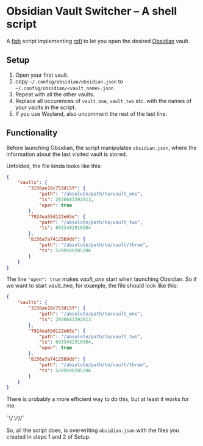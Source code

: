 # Obsidian Vault Switcher – A shell script
A [fish](https://github.com/fish-shell/fish-shell) script implementing [rofi](https://github.com/davatorium/rofi) to let you open the desired [Obsidian](https://obsidian.md) vault.

## Setup
1. Open your first vault.
2. copy `~/.config/obsidian/obsidian.json` to `~/.config/obsidian/<vault_name>.json`
3. Repeat with all the other vaults.
4. Replace all occurences of `vault_one`, `vault_two` etc. with the names of your vaults in the script.
5. If you use Wayland, also uncomment the rest of the last line.

## Functionality
Before launching Obsidian, the script manipulates `obsidian.json`, where the information about the last visited vault is stored.

Unfolded, the file kinda looks like this:

```json
{
    "vaults": {
        "3156ae10c753d15f": {
            "path": "/absolute/path/to/vault_one",
            "ts": 2930683392013,
            "open": true
        },
        "7924ea59d122e65e": {
            "path": "/absolute/path/to/vault_two",
            "ts": 6933482910304
        },
        "8156a7a7412569dd": {
            "path": "/absolute/path/to/vault/three",
            "ts": 5209508285286
        }
    }
}
```

The line `"open": true` makes *vault_one* start when launching Obsidian. So if we want to start *vault_two*, for example, the file should look like this:

```json
{
    "vaults": {
        "3156ae10c753d15f": {
            "path": "/absolute/path/to/vault_one",
            "ts": 2930683392013
        },
        "7924ea59d122e65e": {
            "path": "/absolute/path/to/vault_two",
            "ts": 6933482910304,
            "open": true
        },
        "8156a7a7412569dd": {
            "path": "/absolute/path/to/vault/three",
            "ts": 5209508285286
        }
    }
}
```

There is probably a more efficient way to do this, but at least it works for me.

¯\\_(ツ)_/¯

So, all the script does, is overwriting `obsidian.json` with the files you created in steps 1 and 2 of Setup.
